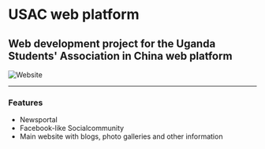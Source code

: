 # USAC web platform
Web development project for the Uganda Students' Association in China web platform
---

![Website](https://img.shields.io/website?down_color=blue&down_message=maintainance%20mode&label=https%3A%2F%2Fwww.usac-students.com&up_color=green&up_message=online&url=https%3A%2F%2Fwww.usac-students.com)

---
### Features
- Newsportal
- Facebook-like Socialcommunity
- Main website with blogs, photo galleries and other information





